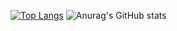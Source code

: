 [![Top Langs](https://github-readme-stats.vercel.app/api/top-langs/?username=Ted-18&langs_count=8)](https://github-readme-stats.vercel.app/api/top-langs/?username=Ted-18&langs_count=8)
![Anurag's GitHub stats](https://github-readme-stats.vercel.app/api?username=Ted-18&count_private=true)
